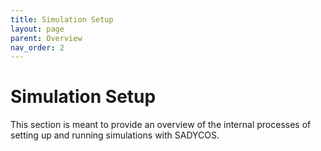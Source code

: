 ```yaml
---
title: Simulation Setup
layout: page
parent: Overview
nav_order: 2
---
```


# Simulation Setup
This section is meant to provide an overview of the internal processes of setting up and running simulations with SADYCOS.
